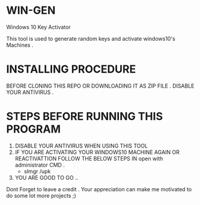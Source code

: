 # WIN-GEN
Windows 10 Key Activator

This tool is used to generate random keys and activate windows10's Machines . 


# INSTALLING PROCEDURE 
BEFORE CLONING THIS REPO OR DOWNLOADING IT AS ZIP FILE . DISABLE YOUR ANTIVIRUS .


# STEPS BEFORE RUNNING THIS PROGRAM 

1. DISABLE YOUR ANTIVIRUS WHEN USING THIS TOOL
2. IF YOU ARE ACTIVATING YOUR WINDOWS10 MACHINE AGAIN OR REACTIVATTION FOLLOW THE BELOW STEPS IN open with administrator CMD .
    * slmgr /upk
3. YOU ARE GOOD TO GO ..


Dont Forget to leave a credit . Your appreciation can make me motivated to do some lot more projects ;)
